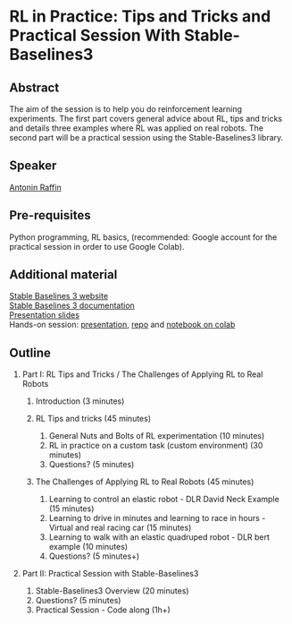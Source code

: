 # RL in Practice: Tips and Tricks and Practical Session With Stable-Baselines3

## Abstract

The aim of the session is to help you do reinforcement learning experiments. The first part covers general advice about RL, tips and tricks and details three examples where RL was applied on real robots. The second part will be a practical session using the Stable-Baselines3 library.

## Speaker

[Antonin Raffin](antonin-raffin.md)

## Pre-requisites

Python programming, RL basics, (recommended: Google account for the practical session in order to use Google Colab).

## Additional material

[Stable Baselines 3 website](https://github.com/DLR-RM/stable-baselines3)    
[Stable Baselines 3 documentation](https://stable-baselines3.readthedocs.io/)  
[Presentation slides](https://araffin.github.io/slides/rlvs-tips-tricks/)  
Hands-on session: [presentation](https://araffin.github.io/slides/rlvs-sb3-handson/), [repo](https://github.com/araffin/rl-handson-rlvs21) and [notebook on colab](https://colab.research.google.com/github/araffin/rl-handson-rlvs21/blob/main/rlvs_hands_on_sb3.ipynb)  

## Outline

1. Part I: RL Tips and Tricks / The Challenges of Applying RL to Real Robots
    1. Introduction (3 minutes)

    2. RL Tips and tricks (45 minutes)
        1. General Nuts and Bolts of RL experimentation (10 minutes)
        2. RL in practice on a custom task (custom environment) (30 minutes)
        3. Questions? (5 minutes)

    3. The Challenges of Applying RL to Real Robots (45 minutes)
        1. Learning to control an elastic robot - DLR David Neck Example (15 minutes)
        2. Learning to drive in minutes and learning to race in hours - Virtual and real racing car (15 minutes)
        3. Learning to walk with an elastic quadruped robot - DLR bert example (10 minutes)
        4. Questions? (5 minutes+)


2. Part II: Practical Session with Stable-Baselines3
    1. Stable-Baselines3 Overview (20 minutes)
    2. Questions? (5 minutes)
    3. Practical Session - Code along (1h+)

